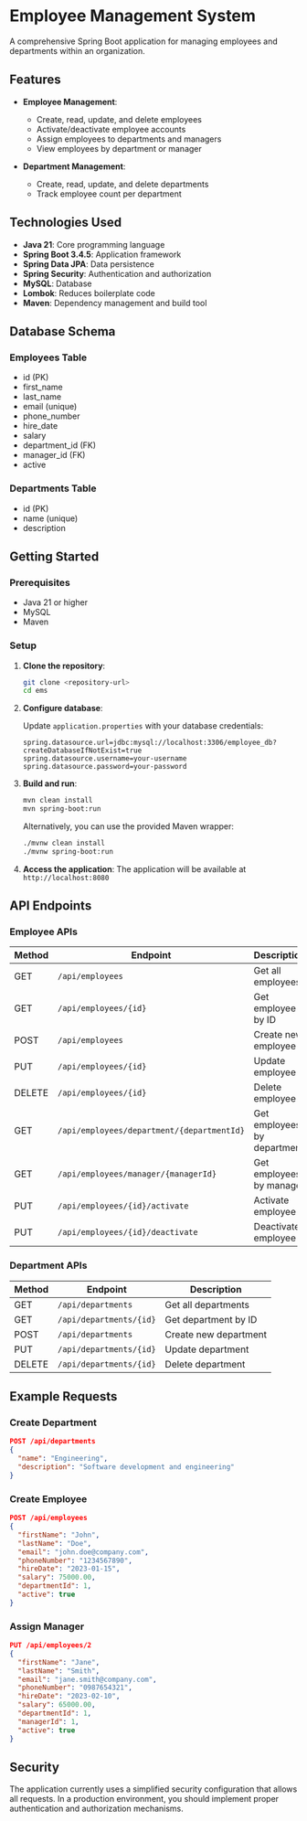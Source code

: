 # Employee Management System

A comprehensive Spring Boot application for managing employees and departments within an organization.

## Features

- **Employee Management**:
  - Create, read, update, and delete employees
  - Activate/deactivate employee accounts
  - Assign employees to departments and managers
  - View employees by department or manager

- **Department Management**:
  - Create, read, update, and delete departments
  - Track employee count per department

## Technologies Used

- **Java 21**: Core programming language
- **Spring Boot 3.4.5**: Application framework
- **Spring Data JPA**: Data persistence
- **Spring Security**: Authentication and authorization
- **MySQL**: Database
- **Lombok**: Reduces boilerplate code
- **Maven**: Dependency management and build tool

## Database Schema

### Employees Table
- id (PK)
- first_name
- last_name
- email (unique)
- phone_number
- hire_date
- salary
- department_id (FK)
- manager_id (FK)
- active

### Departments Table
- id (PK)
- name (unique)
- description

## Getting Started

### Prerequisites

- Java 21 or higher
- MySQL
- Maven

### Setup

1. **Clone the repository**:
   ```bash
   git clone <repository-url>
   cd ems
   ```

2. **Configure database**:
   
   Update `application.properties` with your database credentials:
   ```properties
   spring.datasource.url=jdbc:mysql://localhost:3306/employee_db?createDatabaseIfNotExist=true
   spring.datasource.username=your-username
   spring.datasource.password=your-password
   ```

3. **Build and run**:
   ```bash
   mvn clean install
   mvn spring-boot:run
   ```

   Alternatively, you can use the provided Maven wrapper:
   ```bash
   ./mvnw clean install
   ./mvnw spring-boot:run
   ```

4. **Access the application**:
   The application will be available at `http://localhost:8080`

## API Endpoints

### Employee APIs

| Method | Endpoint | Description |
|--------|----------|-------------|
| GET | `/api/employees` | Get all employees |
| GET | `/api/employees/{id}` | Get employee by ID |
| POST | `/api/employees` | Create new employee |
| PUT | `/api/employees/{id}` | Update employee |
| DELETE | `/api/employees/{id}` | Delete employee |
| GET | `/api/employees/department/{departmentId}` | Get employees by department |
| GET | `/api/employees/manager/{managerId}` | Get employees by manager |
| PUT | `/api/employees/{id}/activate` | Activate employee |
| PUT | `/api/employees/{id}/deactivate` | Deactivate employee |

### Department APIs

| Method | Endpoint | Description |
|--------|----------|-------------|
| GET | `/api/departments` | Get all departments |
| GET | `/api/departments/{id}` | Get department by ID |
| POST | `/api/departments` | Create new department |
| PUT | `/api/departments/{id}` | Update department |
| DELETE | `/api/departments/{id}` | Delete department |

## Example Requests

### Create Department
```json
POST /api/departments
{
  "name": "Engineering",
  "description": "Software development and engineering"
}
```

### Create Employee
```json
POST /api/employees
{
  "firstName": "John",
  "lastName": "Doe",
  "email": "john.doe@company.com",
  "phoneNumber": "1234567890",
  "hireDate": "2023-01-15",
  "salary": 75000.00,
  "departmentId": 1,
  "active": true
}
```

### Assign Manager
```json
PUT /api/employees/2
{
  "firstName": "Jane",
  "lastName": "Smith",
  "email": "jane.smith@company.com",
  "phoneNumber": "0987654321",
  "hireDate": "2023-02-10",
  "salary": 65000.00,
  "departmentId": 1,
  "managerId": 1,
  "active": true
}
```

## Security

The application currently uses a simplified security configuration that allows all requests. In a production environment, you should implement proper authentication and authorization mechanisms.
